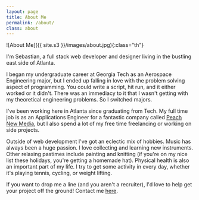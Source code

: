 ```yaml
---
layout: page
title: About Me
permalink: /about/
class: about
---
```


![About Me]({{ site.s3 }}/images/about.jpg){:class="th"}

I'm Sebastian, a full stack web developer and designer living in the bustling east side of Atlanta.

I began my undergraduate career at Georgia Tech as an Aerospace Engineering major, but I ended up falling in love with the problem solving aspect of programming. You could write a script, hit run, and it either worked or it didn't. There was an immediacy to it that I wasn't getting with my theoretical engineering problems. So I switched majors.

I've been working here in Atlanta since graduating from Tech. My full time job is as an Applications Engineer for a fantastic company called [Peach New Media](http://peachnewmedia.com), but I also spend a lot of my free time freelancing or working on side projects.

Outside of web development I've got an eclectic mix of hobbies. Music has always been a huge passion. I love collecting and learning new instruments. Other relaxing pastimes include painting and knitting (if you're on my nice list these holidays, you're getting a homemade hat). Physical health is also an important part of my life. I try to get some activity in every day, whether it's playing tennis, cycling, or weight lifting. 

If you want to drop me a line (and you aren't a recruiter), I'd love to help get your project off the ground! Contact me [here](/contact).